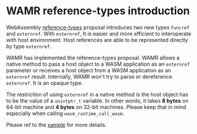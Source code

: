 # WAMR reference-types introduction

WebAssembly [reference-types](https://github.com/WebAssembly/reference-types) proposal introduces two new types `funcref` and `externref`. With `externref`, It is easier and more efficient to interoperate with host environment. Host references are able to be represented directly by type `externref`.

WAMR has implemented the reference-types proposal. WAMR allows a native method to pass a host object to a WASM application as an `externref` parameter or receives a host object from a WASM application as an `externref` result. Internally, WAMR won't try to parse or dereference `externref`. It is an opaque type.

The restriction of using `externref` in a native method is the host object has to be the value of a `unintptr_t` variable. In other words, it takes **8 bytes** on 64-bit machine and **4 bytes** on 32-bit machines. Please keep that in mind especially when calling `wasm_runtime_call_wasm`.

Please ref to the [sample](../samples/ref-types) for more details.

